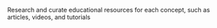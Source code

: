 Research and curate educational resources for each concept, such as articles, videos, and tutorials
